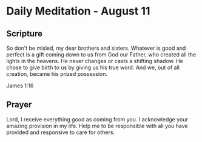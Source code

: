 # Daily Meditation - August 11

## Scripture

So don't be misled, my dear brothers and sisters. Whatever is good and perfect is a gift coming down
to us from God our Father, who created all the lights in the heavens. He never changes or casts a
shifting shadow.  He chose to give birth to us by giving us his true word. And we, out of all
creation, became his prized possession.

James 1:16


## Prayer

Lord, I receive everything good as coming from you.  I acknowledge your amazing provision in my 
life.  Help me to be responsible with all you have provided and responsive to care for others.

